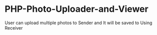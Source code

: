 # PHP-Photo-Uploader-and-Viewer
User can upload multiple photos to Sender and It will be saved to Using Receiver
